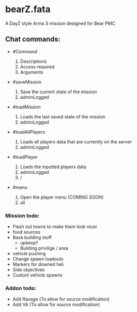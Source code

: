 # bearZ.fata
A DayZ style Arma 3 mission designed for Bear PMC

## Chat commands:
- #Command
	1. Descriptions
	2. Access required
	3. Arguments

- #saveMission 
	1. Save the current state of the mission
	2. adminLogged
- #loadMission
	1. Loads the last saved state of the mission
	2. adminLogged
- #loadAllPlayers
	1. Loads all players data that are currently on the server
	2. adminLogged
- #loadPlayer
	1. Loads the inputted players data
	2. adminLogged
	3. <UID>/<Name>
- #menu
	1. Open the player menu (COMING SOON)
	2. all

### Mission todo: 
- Flesh out towns to make them look nicer
- food sources
- Base building stuff
	- upkeep?
	- Building privilige / area
- vehicle pushing
- Change spawn loadouts
- Markers for downed heli
- Side objectives
- Custom vehicle spawns

### Addon todo:
- Add Ravage (To allow for source modification)
- Add VA (To allow for source modification)